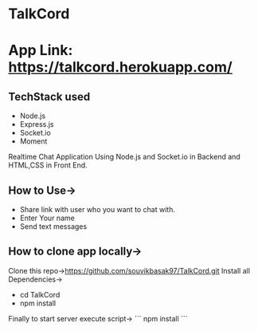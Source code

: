 # TalkCord

# App Link: https://talkcord.herokuapp.com/

## TechStack used
<ul>
  <li>Node.js</li>
  <li>Express.js</li>
  <li>Socket.io</li>
  <li>Moment</li>
</ul>
Realtime Chat Application Using Node.js and Socket.io in Backend and HTML,CSS in Front End.

## How to Use->
<ul>
  <li>Share link with user who you want to chat with.</li>
  <li>Enter Your name</li>
  <li>Send text messages</li>
</ul>

## How to clone app locally->
Clone this repo->https://github.com/souvikbasak97/TalkCord.git
Install all Dependencies->
<ul>
  <li>cd TalkCord</li>
  <li>npm install</li>
</ul>
Finally to start server execute script->
```
npm install
```
